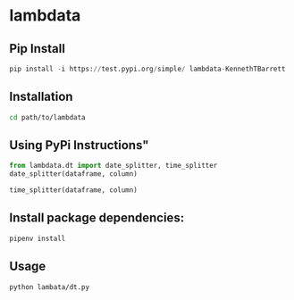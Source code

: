 # lambdata

## Pip Install
```py
pip install -i https://test.pypi.org/simple/ lambdata-KennethTBarrett
```

## Installation
```sh
cd path/to/lambdata
```

## Using PyPi Instructions"
```py
from lambdata.dt import date_splitter, time_splitter
date_splitter(dataframe, column)

time_splitter(dataframe, column)
```

## Install package dependencies:
```sh
pipenv install
````

## Usage
```sh
python lambata/dt.py
```
